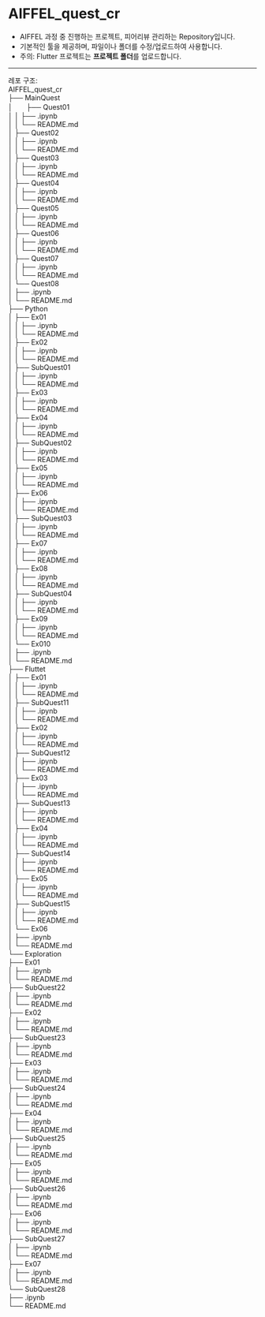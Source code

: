# AIFFEL_quest_cr

- AIFFEL 과정 중 진행하는 프로젝트, 피어리뷰 관리하는 Repository입니다.
- 기본적인 툴을 제공하며, 파일이나 폴더를 수정/업로드하여 사용합니다.
- 주의: Flutter 프로젝트는 **프로젝트 폴더**를 업로드합니다.
---
레포 구조:  
AIFFEL_quest_cr  
├── MainQuest  
│　　├── Quest01  
│   │   ├── .ipynb  
│   │   └── README.md  
│   ├── Quest02  
│   │   ├── .ipynb  
│   │   └── README.md  
│   ├── Quest03  
│   │   ├── .ipynb  
│   │   └── README.md  
│   ├── Quest04  
│   │   ├── .ipynb  
│   │   └── README.md  
│   ├── Quest05  
│   │   ├── .ipynb  
│   │   └── README.md  
│   ├── Quest06  
│   │   ├── .ipynb  
│   │   └── README.md  
│   ├── Quest07  
│   │   ├── .ipynb  
│   │   └── README.md  
│   └── Quest08  
│       ├── .ipynb  
│       └── README.md  
├── Python  
│   ├── Ex01  
│   │   ├── .ipynb  
│   │   └── README.md  
│   ├── Ex02  
│   │   ├── .ipynb  
│   │   └── README.md  
│   ├── SubQuest01  
│   │   ├── .ipynb  
│   │   └── README.md  
│   ├── Ex03  
│   │   ├── .ipynb  
│   │   └── README.md  
│   ├── Ex04  
│   │   ├── .ipynb  
│   │   └── README.md  
│   ├── SubQuest02  
│   │   ├── .ipynb  
│   │   └── README.md  
│   ├── Ex05  
│   │   ├── .ipynb  
│   │   └── README.md  
│   ├── Ex06  
│   │   ├── .ipynb  
│   │   └── README.md  
│   ├── SubQuest03  
│   │   ├── .ipynb  
│   │   └── README.md  
│   ├── Ex07  
│   │   ├── .ipynb  
│   │   └── README.md  
│   ├── Ex08  
│   │   ├── .ipynb  
│   │   └── README.md  
│   ├── SubQuest04  
│   │   ├── .ipynb  
│   │   └── README.md  
│   ├── Ex09  
│   │   ├── .ipynb  
│   │   └── README.md  
│   └── Ex010  
│       ├── .ipynb  
│       └── README.md  
├── Fluttet  
│   ├── Ex01  
│   │   ├── .ipynb  
│   │   └── README.md  
│   ├── SubQuest11  
│   │   ├── .ipynb  
│   │   └── README.md  
│   ├── Ex02  
│   │   ├── .ipynb  
│   │   └── README.md  
│   ├── SubQuest12  
│   │   ├── .ipynb  
│   │   └── README.md  
│   ├── Ex03  
│   │   ├── .ipynb  
│   │   └── README.md  
│   ├── SubQuest13  
│   │   ├── .ipynb  
│   │   └── README.md  
│   ├── Ex04  
│   │   ├── .ipynb  
│   │   └── README.md  
│   ├── SubQuest14  
│   │   ├── .ipynb  
│   │   └── README.md  
│   ├── Ex05  
│   │   ├── .ipynb  
│   │   └── README.md  
│   ├── SubQuest15  
│   │   ├── .ipynb  
│   │   └── README.md  
│   └── Ex06  
│       ├── .ipynb  
│       └── README.md  
└── Exploration  
    ├── Ex01  
    │   ├── .ipynb  
    │   └── README.md  
    ├── SubQuest22  
    │   ├── .ipynb  
    │   └── README.md  
    ├── Ex02  
    │   ├── .ipynb  
    │   └── README.md  
    ├── SubQuest23  
    │   ├── .ipynb  
    │   └── README.md  
    ├── Ex03  
    │   ├── .ipynb  
    │   └── README.md  
    ├── SubQuest24  
    │   ├── .ipynb  
    │   └── README.md  
    ├── Ex04  
    │   ├── .ipynb  
    │   └── README.md  
    ├── SubQuest25  
    │   ├── .ipynb  
    │   └── README.md  
    ├── Ex05  
    │   ├── .ipynb  
    │   └── README.md  
    ├── SubQuest26  
    │   ├── .ipynb  
    │   └── README.md  
    ├── Ex06  
    │   ├── .ipynb  
    │   └── README.md  
    ├── SubQuest27  
    │   ├── .ipynb  
    │   └── README.md  
    ├── Ex07  
    │   ├── .ipynb  
    │   └── README.md  
    └── SubQuest28  
        ├── .ipynb  
        └── README.md
